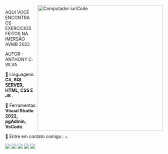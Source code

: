 
<img src="https://raw.githubusercontent.com/MicaelliMedeiros/micaellimedeiros/master/image/computer-illustration.png" min-width="400px" max-width="400px" width="400px" align="right" alt="Computador iuriCode">

<p align="left"> 
  AQUI VOCÊ ENCONTRA OS EXERCICIOS FEITOS NA IMERSÃO AVMB 2022
</p>
<p>
  AUTOR : ANTHONY C. SILVA
</p>

<p align="left">
  🦄 Linguagens: <strong>C#, SQL SERVER, HTML, CSS E JS .</strong>
</p>

<p align="left">
  💼 Ferramentas: <strong>  Visual Studio 2022, pgAdmin, VsCode.</strong>
</p>

<p align="left">
  💌 Entre em contato comigo : ⤵️
</p>

<p align="left">
  <a href="mailto:anthonycarlosp7@gmail.com?" alt="Gmail">
  <img src="https://img.shields.io/badge/-Gmail-FF0000?style=flat-square&labelColor=FF0000&logo=gmail&logoColor=white&link=mailto:anthonycarlosp7@gmail.com?" /></a>

  <a href="https://www.linkedin.com/in/anthony-c-silva-844619186" alt="Linkedin">
  <img src="https://img.shields.io/badge/-Linkedin-0e76a8?style=flat-square&logo=Linkedin&logoColor=white&link=https://www.linkedin.com/in/anthony-c-silva-844619186" /></a>

  <a href="https://wa.me/message/A7BDLAAKRCP7F1" alt="WhatsApp">
  <img src="https://img.shields.io/badge/-WhatsApp-25d366?style=flat-square&labelColor=25d366&logo=whatsapp&logoColor=white&link=https://wa.me/message/A7BDLAAKRCP7F1"/></a>

  <a href="https://www.facebook.com/anthonycarlos.dasilva?mibextid=ZbWKwL" alt="Facebook">
  <img src="https://img.shields.io/badge/-Facebook-3b5998?style=flat-square&labelColor=3b5998&logo=facebook&logoColor=white&link=https://www.facebook.com/anthonycarlos.dasilva?mibextid=ZbWKwL"/></a>

  <a href="https://www.instagram.com/sr_anthony.jpg/?igshid=ZDdkNTZiNTM%3D" alt="Instagram">
  <img src="https://img.shields.io/badge/-Instagram-DF0174?style=flat-square&labelColor=DF0174&logo=instagram&logoColor=white&link=https://www.instagram.com/sr_anthony.jpg/?igshid=ZDdkNTZiNTM%3D"/></a>
</p>  
